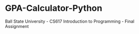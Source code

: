# GPA-Calculator-Python
Ball State University - CS617 Introduction to Programming - Final Assignment
